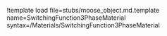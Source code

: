 !template load file=stubs/moose_object.md.template name=SwitchingFunction3PhaseMaterial syntax=/Materials/SwitchingFunction3PhaseMaterial